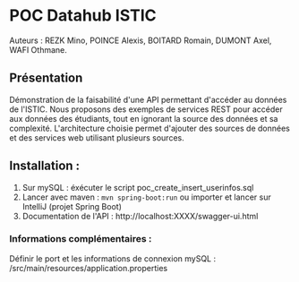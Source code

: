 # POC Datahub ISTIC
Auteurs : REZK Mino, POINCE Alexis, BOITARD Romain, DUMONT Axel, WAFI Othmane.
## Présentation
Démonstration de la faisabilité d'une API permettant d'accéder au données de l'ISTIC. Nous proposons des exemples de services REST pour accéder aux données des étudiants, tout en ignorant la source des données et sa complexité. L'architecture choisie permet d'ajouter des sources de données et des services web utilisant plusieurs sources.
## Installation :
1. Sur mySQL : éxécuter le script poc_create_insert_userinfos.sql
2. Lancer avec maven : ```mvn spring-boot:run``` ou importer et lancer sur IntelliJ (projet Spring Boot)
3. Documentation de l'API : http://localhost:XXXX/swagger-ui.html
### Informations complémentaires :
Définir le port et les informations de connexion mySQL : /src/main/resources/application.properties

